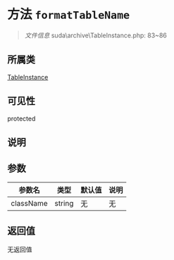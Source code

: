 # 方法 `formatTableName`

> *文件信息* suda\archive\TableInstance.php: 83~86

## 所属类 

[TableInstance](../TableInstance.md)

## 可见性

 protected 

## 说明



## 参数


| 参数名 | 类型 | 默认值 | 说明 |
|--------|-----|-------|-------|
| className |  string | 无 | 无 |



## 返回值

无返回值
